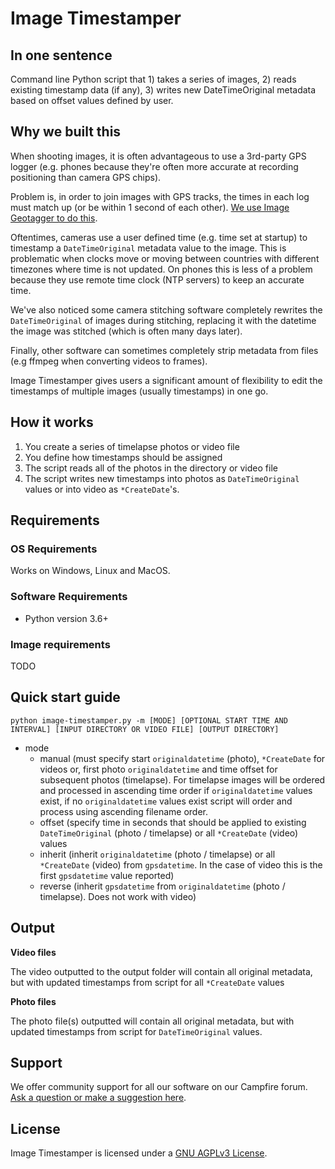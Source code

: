 # Image Timestamper

## In one sentence

Command line Python script that 1) takes a series of images, 2) reads existing timestamp data (if any), 3) writes new DateTimeOriginal metadata based on offset values defined by user.

## Why we built this

When shooting images, it is often advantageous to use a 3rd-party GPS logger (e.g. phones because they're often more accurate at recording positioning than camera GPS chips).

Problem is, in order to join images with GPS tracks, the times in each log must match up (or be within 1 second of each other). [We use Image Geotagger to do this](https://github.com/trek-view/image-geotagger).

Oftentimes, cameras use a user defined time (e.g. time set at startup) to timestamp a `DateTimeOriginal` metadata value to the image. This is problematic when clocks move or moving between countries with different timezones where time is not updated. On phones this is less of a problem because they use remote time clock (NTP servers) to keep an accurate time.

We've also noticed some camera stitching software completely rewrites the `DateTimeOriginal` of images during stitching, replacing it with the datetime the image was stitched (which is often many days later).

Finally, other software can sometimes completely strip metadata from files (e.g ffmpeg when converting videos to frames).

Image Timestamper gives users a significant amount of flexibility to edit the timestamps of multiple images (usually timestamps) in one go.

## How it works

1. You create a series of timelapse photos or video file
2. You define how timestamps should be assigned
3. The script reads all of the photos in the directory or video file
4. The script writes new timestamps into photos as `DateTimeOriginal` values or into video as `*CreateDate`'s.

## Requirements

### OS Requirements

Works on Windows, Linux and MacOS.

### Software Requirements

* Python version 3.6+

### Image requirements

TODO

## Quick start guide

```
python image-timestamper.py -m [MODE] [OPTIONAL START TIME AND INTERVAL] [INPUT DIRECTORY OR VIDEO FILE] [OUTPUT DIRECTORY]
```

* mode
	- manual (must specify start `originaldatetime` (photo), `*CreateDate` for videos or, first photo `originaldatetime` and time offset for subsequent photos (timelapse). For timelapse images will be ordered and processed in ascending time order if  `originaldatetime` values exist, if no `originaldatetime` values exist script will order and process using ascending filename order.
	- offset (specify time in seconds that should be applied to existing `DateTimeOriginal` (photo / timelapse) or all `*CreateDate` (video) values
	- inherit (inherit `originaldatetime` (photo / timelapse) or all `*CreateDate` (video) from `gpsdatetime`. In the case of video this is the first `gpsdatetime` value reported)
	- reverse (inherit `gpsdatetime` from `originaldatetime` (photo / timelapse). Does not work with video)
	
## Output

**Video files**

The video outputted to the output folder will contain all original metadata, but with updated timestamps from script for all `*CreateDate` values

**Photo files**

The photo file(s) outputted will contain all original metadata, but with updated timestamps from script for `DateTimeOriginal` values.

## Support 

We offer community support for all our software on our Campfire forum. [Ask a question or make a suggestion here](https://campfire.trekview.org/c/support/8).

## License

Image Timestamper is licensed under a [GNU AGPLv3 License](https://github.com/trek-view/image-video-timestamper/blob/master/LICENSE.txt).